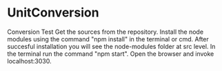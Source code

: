 # UnitConversion
Conversion Test
Get the sources from the repository.
Install the node modules using the command "npm install" in the terminal or cmd.
After succesful installation you will see the node-modules folder at src level.
In the terminal run the command "npm start".
Open the browser and invoke localhost:3030.
